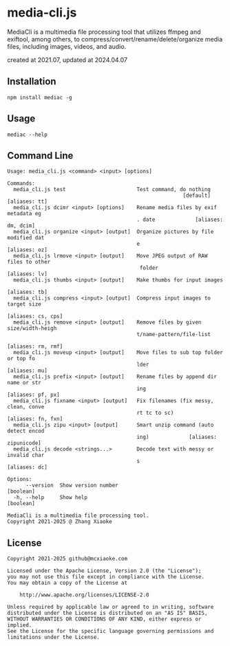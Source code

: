 # media-cli.js

MediaCli is a multimedia file processing tool that utilizes ffmpeg and exiftool, among others, to compress/convert/rename/delete/organize media files, including images, videos, and audio.

created at 2021.07, updated at 2024.04.07

## Installation

```
npm install mediac -g
```

## Usage

```
mediac --help
```

## Command Line

```
Usage: media_cli.js <command> <input> [options]

Commands:
  media_cli.js test                       Test command, do nothing
                                                         [default] [aliases: tt]
  media_cli.js dcimr <input> [options]    Rename media files by exif metadata eg
                                          . date             [aliases: dm, dcim]
  media_cli.js organize <input> [output]  Organize pictures by file modified dat
                                          e                        [aliases: oz]
  media_cli.js lrmove <input> [output]    Move JPEG output of RAW files to other
                                           folder                  [aliases: lv]
  media_cli.js thumbs <input> [output]    Make thumbs for input images
                                                                   [aliases: tb]
  media_cli.js compress <input> [output]  Compress input images to target size
                                                              [aliases: cs, cps]
  media_cli.js remove <input> [output]    Remove files by given size/width-heigh
                                          t/name-pattern/file-list
                                                              [aliases: rm, rmf]
  media_cli.js moveup <input> [output]    Move files to sub top folder or top fo
                                          lder                     [aliases: mu]
  media_cli.js prefix <input> [output]    Rename files by append dir name or str
                                          ing                  [aliases: pf, px]
  media_cli.js fixname <input> [output]   Fix filenames (fix messy, clean, conve
                                          rt tc to sc)        [aliases: fn, fxn]
  media_cli.js zipu <input> [output]      Smart unzip command (auto detect encod
                                          ing)             [aliases: zipunicode]
  media_cli.js decode <strings...>        Decode text with messy or invalid char
                                          s                        [aliases: dc]

Options:
      --version  Show version number                                   [boolean]
  -h, --help     Show help                                             [boolean]

MediaCli is a multimedia file processing tool.
Copyright 2021-2025 @ Zhang Xiaoke

```

## License

    Copyright 2021-2025 github@mcxiaoke.com

    Licensed under the Apache License, Version 2.0 (the "License");
    you may not use this file except in compliance with the License.
    You may obtain a copy of the License at

        http://www.apache.org/licenses/LICENSE-2.0

    Unless required by applicable law or agreed to in writing, software
    distributed under the License is distributed on an "AS IS" BASIS,
    WITHOUT WARRANTIES OR CONDITIONS OF ANY KIND, either express or implied.
    See the License for the specific language governing permissions and
    limitations under the License.
